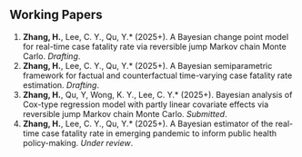 ## Working Papers

1. **Zhang, H.**, Lee, C. Y., Qu, Y.* (2025+). A Bayesian change point model for real-time case fatality rate via reversible jump Markov chain Monte Carlo. *Drafting*.
2. **Zhang, H.**, Lee, C. Y., Qu, Y.* (2025+). A Bayesian semiparametric framework for factual and counterfactual time-varying case fatality rate estimation. *Drafting*.
3. **Zhang, H.**, Qu, Y, Wong, K. Y., Lee, C. Y.* (2025+). Bayesian analysis of Cox-type regression model with partly linear covariate effects via reversible jump Markov chain Monte Carlo. *Submitted*.
4. **Zhang, H.**, Lee, C. Y., Qu, Y.* (2025+). A Bayesian estimator of the real-time case fatality rate in emerging pandemic to inform public health policy-making. *Under review*.
